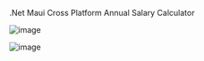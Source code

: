 .Net Maui Cross Platform Annual Salary Calculator

![image](https://github.com/user-attachments/assets/344fe7ba-dd99-40c6-a8c5-abc9ce1229f5)


![image](https://github.com/user-attachments/assets/f85a3997-520a-4309-bc5a-f75a0d698e41)

